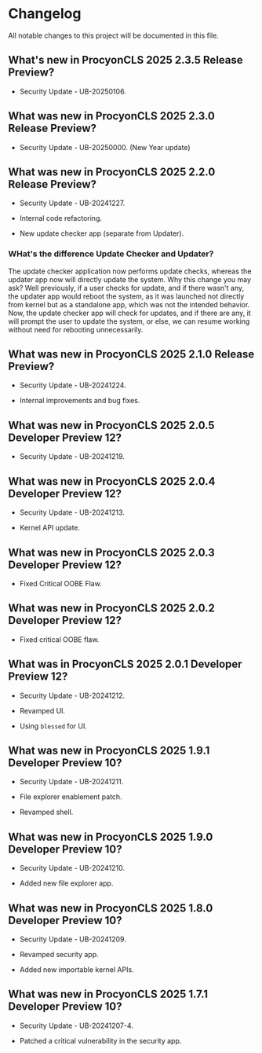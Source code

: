 # Changelog

All notable changes to this project will be documented in this file.

## What's new in ProcyonCLS 2025 2.3.5 Release Preview?

* Security Update - UB-20250106.

## What was new in ProcyonCLS 2025 2.3.0 Release Preview?

* Security Update - UB-20250000. (New Year update)

## What was new in ProcyonCLS 2025 2.2.0 Release Preview?

* Security Update - UB-20241227.

* Internal code refactoring.

* New update checker app (separate from Updater).

### WHat's the difference Update Checker and Updater?

The update checker application now performs update checks, whereas the updater app now will directly update the system. Why this change you may ask? Well previously, if a user checks for update, and if there wasn't any, the updater app would reboot the system, as it was launched not directly from kernel but as a standalone app, which was not the intended behavior. Now, the update checker app will check for updates, and if there are any, it will prompt the user to update the system, or else, we can resume working without need for rebooting unnecessarily.

## What was new in ProcyonCLS 2025 2.1.0 Release Preview?

* Security Update - UB-20241224.

* Internal improvements and bug fixes.

## What was new in ProcyonCLS 2025 2.0.5 Developer Preview 12?

* Security Update - UB-20241219.

## What was new in ProcyonCLS 2025 2.0.4 Developer Preview 12?

* Security Update - UB-20241213.

* Kernel API update.

## What was new in ProcyonCLS 2025 2.0.3 Developer Preview 12?

* Fixed Critical OOBE Flaw.

## What was new in ProcyonCLS 2025 2.0.2 Developer Preview 12?

* Fixed critical OOBE flaw.

## What was in ProcyonCLS 2025 2.0.1 Developer Preview 12?

* Security Update - UB-20241212.

* Revamped UI.

* Using `blessed` for UI.

## What was new in ProcyonCLS 2025 1.9.1 Developer Preview 10?

* Security Update - UB-20241211.

* File explorer enablement patch.

* Revamped shell.

## What was new in ProcyonCLS 2025 1.9.0 Developer Preview 10?

* Security Update - UB-20241210.

* Added new file explorer app.

## What was new in ProcyonCLS 2025 1.8.0 Developer Preview 10?

* Security Update - UB-20241209.

* Revamped security app.

* Added new importable kernel APIs.

## What was new in ProcyonCLS 2025 1.7.1 Developer Preview 10?

* Security Update - UB-20241207-4.

* Patched a critical vulnerability in the security app.